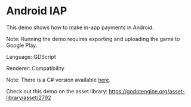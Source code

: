 # Android IAP

This demo shows how to make in-app payments in Android.

Note: Running the demo requires exporting and uploading the game to Google Play.

Language: GDScript

Renderer: Compatibility

Note: There is a C# version available
[here](https://github.com/godotengine/godot-demo-projects/tree/master/mono/android_iap).

Check out this demo on the asset library: https://godotengine.org/asset-library/asset/2792
